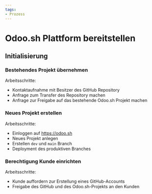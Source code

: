 ```yaml
---
tags:
- Prozess
---
```

# Odoo.sh Plattform bereitstellen

## Initialisierung

### Bestehendes Projekt übernehmen

Arbeitsschritte:
* Kontaktaufnahme mit Besitzer des GitHub Repository
* Anfrage zum Transfer des Repository machen
* Anfrage zur Freigabe auf das bestehende Odoo.sh Projekt machen

### Neues Projekt erstellen

Arbeitsschritte:
* Einloggen auf <https://odoo.sh>
* Neues Projekt anlegen
* Erstellen `dev` und `main` Branch
* Deployment des produktiven Branches

### Berechtigung Kunde einrichten

Arbeitsschritte:
* Kunde auffordern zur Erstellung eines GitHub-Accounts
* Freigabe des GitHub und des Odoo.sh-Projekts an den Kunden